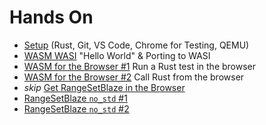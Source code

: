 # Hands On

* [Setup](setup.md) (Rust, Git, VS Code, Chrome for Testing, QEMU)
* [WASM WASI](wasi.md) "Hello World" & Porting to WASI
* [WASM for the Browser #1](wasm_browser1.md) Run a Rust test in the browser
* [WASM for the Browser #2](wasm_browser2.md) Call Rust from the browser
* *skip* [Get RangeSetBlaze in the Browser](rsb_to_wasm_browser.md)
* [RangeSetBlaze `no_std` #1](rsb_no_std1.md)
* [RangeSetBlaze `no_std` #2](rsb_no_std2.md)
